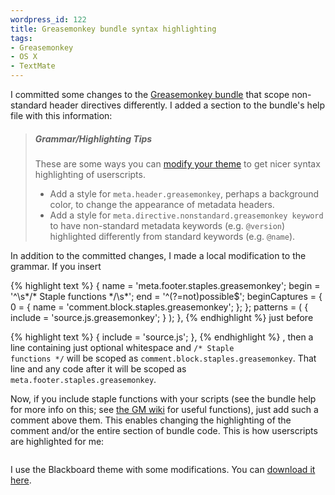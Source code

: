 ```yaml
--- 
wordpress_id: 122
title: Greasemonkey bundle syntax highlighting
tags: 
- Greasemonkey
- OS X
- TextMate
---
```

I committed some changes to the <a href="http://henrik.nyh.se/2007/03/textmate-greasemonkey-bundle-in-official-repository/">Greasemonkey bundle</a> that scope non-standard header directives differently. I added a section to the bundle's help file with this information:

<blockquote>
<h5>Grammar/Highlighting Tips</h5>

These are some ways you can <a href="http://macromates.com/textmate/manual/themes">modify your theme</a> to get nicer syntax highlighting of userscripts.

<!--more-->

<ul>
<li>Add a style for <code>meta.header.greasemonkey</code>, perhaps a background color, to change the appearance of metadata headers.</li>
<li>Add a style for <code>meta.directive.<wbr />nonstandard.<wbr />greasemonkey keyword</code> to have non-standard metadata keywords (e.g. <code>@version</code>) highlighted differently from standard keywords (e.g. <code>@name</code>).</li>
</ul>
</blockquote>

In addition to the committed changes, I made a local modification to the grammar. If you insert

{% highlight text %}
{ name = 'meta.footer.staples.greasemonkey';
  begin = '^\s*/\* Staple functions \*/\s*';
  end = '^(?=not)possible$';
  beginCaptures = { 0 = { name = 'comment.block.staples.greasemonkey'; }; };
  patterns = ( { include = 'source.js.greasemonkey'; } );
},
{% endhighlight %}
just before

{% highlight text %}
{  include = 'source.js'; },
{% endhighlight %}
, then a line containing just optional whitespace and <code>/* Staple functions */</code> will be scoped as <code>comment.block.staples.greasemonkey</code>. That line and any code after it will be scoped as <code>meta.footer.staples.greasemonkey</code>.

Now, if you include staple functions with your scripts (see the bundle help for more info on this; see <a href="http://wiki.greasespot.net/Code_Snippets">the GM wiki</a> for useful functions), just add such a comment above them. This enables changing the highlighting of the comment and/or the entire section of bundle code. This is how userscripts are highlighted for me: 

<p class="center">
<img src="http://henrik.nyh.se/uploads/tm-gmbundle-highlighting.png" alt="" />
</p>

I use the Blackboard theme with some modifications. You can <a href="http://henrik.nyh.se/uploads/Blackboard HN.tmTheme">download it here</a>.
